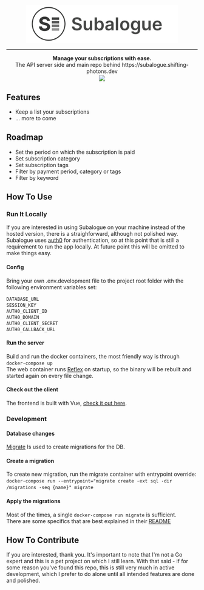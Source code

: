 <p align="center">
  <img src="logo.png" width="400" height="100"/>
</p>

---  

<p align="center">
  <strong>Manage your subscriptions with ease.</strong></br>
  The API server side and main repo behind https://subalogue.shifting-photons.dev</br>
  <img src="https://img.shields.io/badge/version-0.1.0-brightgreen" align="center"/></br>
</p>

## Features
- Keep a list your subscriptions
- ... more to come

## Roadmap
- Set the period on which the subscription is paid
- Set subscription category
- Set subscription tags
- Filter by payment period, category or tags
- Filter by keyword
  
  
## How To Use
### Run It Locally
If you are interested in using Subalogue on your machine instead of the hosted version, there is a straighforward, although not polished way.  
Subalogue uses [auth0](https://auth0.com/) for authentication, so at this point that is still a requirement to run the app locally. At future point this will be omitted to make things easy.

#### Config
Bring your own .env.development file to the project root folder with the following environment variables set:  
```
DATABASE_URL
SESSION_KEY
AUTH0_CLIENT_ID
AUTH0_DOMAIN
AUTH0_CLIENT_SECRET
AUTH0_CALLBACK_URL
```

#### Run the server
Build and run the docker containers, the most friendly way is through `docker-compose up`  
The web container runs [Reflex](https://github.com/cespare/reflex) on startup, so the binary will be rebuilt and started again on every file change.

#### Check out the client
The frontend is built with Vue, [check it out here](https://github.com/shifting-photons/subalogue_client).

### Development
#### Database changes
[Migrate](https://github.com/golang-migrate/migrate) Is used to create migrations for the DB.  

#### Create a migration
To create new migration, run the migrate container with entrypoint override:  
`docker-compose run --entrypoint="migrate create -ext sql -dir /migrations -seq {name}" migrate`

#### Apply the migrations
Most of the times, a single `docker-compose run migrate` is sufficient.  
There are some specifics that are best explained in their [README](https://github.com/golang-migrate/migrate/blob/master/GETTING_STARTED.md)

## How To Contribute
If you are interested, thank you. It's important to note that I'm not a Go expert and this is a pet project on which I still learn. With that said - if for some reason you've found this repo, this is still very much in active development, which I prefer to do alone until all intended features are done and polished.
